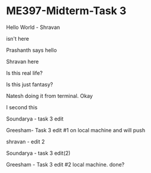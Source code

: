 # ME397-Midterm-Task 3


Hello World - Shravan

isn't here

Prashanth says hello

Shravan here 

Is this real life?

Is this just fantasy?

Natesh doing it from terminal. Okay

I second this

Soundarya - task 3 edit

Greesham- Task 3 edit #1 on local machine and will push

shravan - edit 2

Soundarya - task 3 edit(2)

Greesham - Task 3 edit #2 local machine. done?
